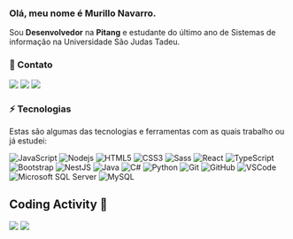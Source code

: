 <p align="left">

### Olá, meu nome é Murillo Navarro.

Sou <b>Desenvolvedor</b> na <b>Pitang</b> e estudante do último ano de Sistemas de informação na Universidade São Judas Tadeu.

</p>

### 💬 Contato

<a href="mailto:murillobilchesnavarro@gmail.com" alt="Gmail">
<img src="https://img.shields.io/badge/gmail-F80000?style=for-the-badge&logo=Gmail&logoColor=white&link=murillobilchesnavarro@gmail.com" /></a>

<a href="https://www.linkedin.com/in/murillo-n-3b0a88114/" alt="Linkedin">
<img src="https://img.shields.io/badge/-Linkedin-0e76a8?style=for-the-badge&logo=Linkedin&logoColor=white&link=https://www.linkedin.com/in/murillo-n-3b0a88114/" /></a>

<a href="https://t.me/murillonavarro" alt="Telegram">
<img src="https://img.shields.io/badge/-Telegram-26a6e4?style=for-the-badge&logo=Telegram&logoColor=white&link=https://t.me/murillonavarro" /></a>

### ⚡ Tecnologias

Estas são algumas das tecnologias e ferramentas com as quais trabalho ou já estudei:

![JavaScript](https://img.shields.io/badge/-JavaScript-black?style=flat-square&logo=javascript)
![Nodejs](https://img.shields.io/badge/-Node.js-339933?style=flat-square&logo=Node-dot-js&logoColor=white)
![HTML5](https://img.shields.io/badge/-HTML5-E34F26?style=flat-square&logo=html5&logoColor=white)
![CSS3](https://img.shields.io/badge/-CSS3-1572B6?style=flat-square&logo=css3)
![Sass](https://img.shields.io/badge/-Sass-CC6699?style=flat-square&logo=sass&logoColor=white)
![React](https://img.shields.io/badge/-React-61dafb?style=flat-square&logo=React&logoColor=black)
![TypeScript](https://img.shields.io/badge/-TypeScript-3178c6?style=flat-square&logo=Typescript&logoColor=white)
![Bootstrap](https://img.shields.io/badge/-Bootstrap-563D7C?style=flat-square&logo=bootstrap&logoColor=white)
![NestJS](https://img.shields.io/badge/-NestJS-E0234E?style=flat-square&logo=nestjs&logoColor=white)
![Java](https://img.shields.io/badge/-Java-007396?style=flat-square&logo=java)
![C#](https://img.shields.io/badge/c%23-239120?style=flat-square&logo=c-sharp)
![Python](https://img.shields.io/badge/Python-3776AB?style=flat-badge&logo=python&logoColor=yellow)
![Git](https://img.shields.io/badge/-Git-black?style=flat-square&logo=git)
![GitHub](https://img.shields.io/badge/-GitHub-181717?style=flat-square&logo=github)
![VSCode](https://img.shields.io/badge/-VSCode-007ACC?style=flat-square&logo=visual-studio-code&logoColor=white)
![Microsoft SQL Server](https://img.shields.io/badge/-SQL%20Server-CC2927?style=flat-square&logo=microsoft-sql-server&logoColor=white)
![MySQL](https://img.shields.io/badge/-MySQL-4479A1?style=flat-square&logo=mysql&logoColor=white)


## Coding Activity 🚀


<img width="auto"  src="https://github-readme-stats.vercel.app/api/top-langs/?username=murillonavarro&layout=compact&theme=dracula"/>

<img width="auto" src="https://github-readme-stats.vercel.app/api?username=murillonavarro&show_icons=true&theme=dracula"/>
